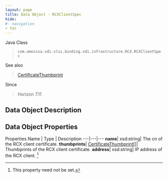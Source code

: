 ```yaml
---
layout: page
title: Data Object - RCXClientSpec
hide:
#- navigation
- toc
---
```






Java Class
> `com.omnissa.vdi.vlsi.binding.vdi.infrastructure.RCX.RCXClientSpec`

See also
> [CertificateThumbprint](vdi.utils.Certificate.CertificateThumbprint.md)

Since
> Horizon 7.11


## Data Object Description

## Data Object Properties
Properties
Name |  Type |  Description
---|---|---
**name**|  xsd:string|  The cn of the RCX client certificate.
**thumbprints**| [CertificateThumbprint[]](vdi.utils.Certificate.CertificateThumbprint.md)|  Thumbprints of the RCX client certificate.
**address**|  xsd:string|  IP address of the RCX client. [^1]
 


 


[^1]: This property need not be set.